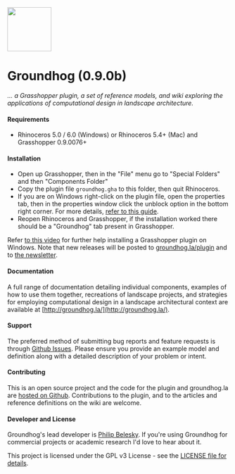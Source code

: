 <img width=100 src="https://cdn.rawgit.com/philipbelesky/groundhog/develop/site/assets/logo.svg">

<!-- included as a pdf in the release -->

# Groundhog (0.9.0b)

*... a Grasshopper plugin, a set of reference models, and wiki exploring the applications of computational design in landscape architecture.*

#### Requirements

- Rhinoceros 5.0 / 6.0 (Windows) or Rhinoceros 5.4+ (Mac) and Grasshopper 0.9.0076+

#### Installation

- Open up Grasshopper, then in the "File" menu go to "Special Folders" and then "Components Folder"
- Copy the plugin file `groundhog.gha` to this folder, then quit Rhinoceros.
- If you are on Windows right-click on the plugin file, open the properties tab, then in the properties window click the unblock option in the bottom right corner. For more details, [refer to this guide](https://blogs.msdn.microsoft.com/delay/p/unblockingdownloadedfile/).
- Reopen Rhinoceros and Grasshopper, if the installation worked there should be a "Groundhog" tab present in Grasshopper.

Refer [to this video](https://www.youtube.com/watch?v=TB5wkh79Pv4) for further help installing a Grasshopper plugin on Windows. Note that new releases will be posted to [groundhog.la/plugin](http://groundhog.la/plugin/) and to [the newsletter](http://eepurl.com/c-0nNL).

#### Documentation

A full range of documentation detailing individual components, examples of how to use them together, recreations of landscape projects, and strategies for employing computational design in a landscape architectural context are available at [http://groundhog.la/](http://groundhog.la/).

#### Support

The preferred method of submitting bug reports and feature requests is through [Github Issues](https://github.com/philipbelesky/groundhog/issues). Please ensure you provide an example model and definition along with a detailed description of your problem or intent.

#### Contributing

This is an open source project and the code for the plugin and groundhog.la are [hosted on Github](https://github.com/philipbelesky/groundhog). Contributions to the plugin, and to the articles and reference definitions on the wiki are welcome.

#### Developer and License

Groundhog's lead developer is [Philip Belesky](http://philipbelesky.com). If you're using Groundhog for commercial projects or academic research I'd love to hear about it.

This project is licensed under the GPL v3 License - see the [LICENSE file for details](https://github.com/philipbelesky/groundhog/blob/develop/LICENSE).

